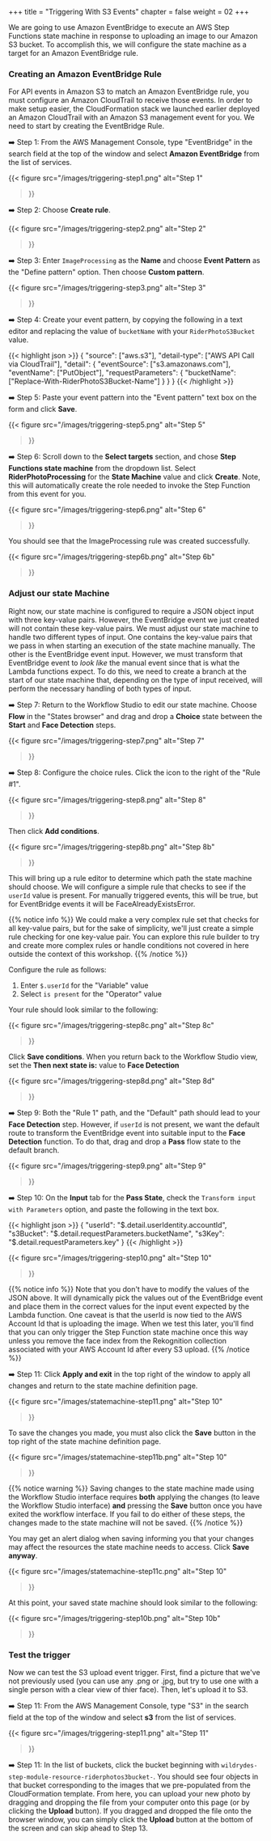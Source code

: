 +++
title = "Triggering With S3 Events"
chapter = false
weight = 02
+++

We are going to use Amazon EventBridge to execute an AWS Step Functions state machine in response to uploading an image to our Amazon S3 bucket. To accomplish this, we will configure the state machine as a target for an Amazon EventBridge rule.

### Creating an Amazon EventBridge Rule

For API events in Amazon S3 to match an Amazon EventBridge rule, you must configure an Amazon CloudTrail to receive those events. In order to make setup easier, the CloudFormation stack we launched earlier deployed an Amazon CloudTrail with an Amazon S3 management event for you. We need to start by creating the EventBridge Rule.

➡️ Step 1: From the AWS Management Console, type "EventBridge" in the search field at the top of the window and select **Amazon EventBridge** from the list of services.

{{< figure
	src="/images/triggering-step1.png"
	alt="Step 1"
>}}

➡️ Step 2: Choose **Create rule**.

{{< figure
	src="/images/triggering-step2.png"
	alt="Step 2"
>}}


➡️ Step 3: Enter `ImageProcessing` as the **Name** and choose **Event Pattern** as the "Define pattern" option. Then choose **Custom pattern**.

{{< figure
	src="/images/triggering-step3.png"
	alt="Step 3"
>}}

➡️ Step 4: Create your event pattern, by copying the following in a text editor and replacing the value of `bucketName` with your `RiderPhotoS3Bucket` value.

{{< highlight json >}}
{
  "source": ["aws.s3"],
  "detail-type": ["AWS API Call via CloudTrail"],
  "detail": {
    "eventSource": ["s3.amazonaws.com"],
    "eventName": ["PutObject"],
    "requestParameters": {
      "bucketName": ["Replace-With-RiderPhotoS3Bucket-Name"]
    }
  }
}	{{< /highlight >}}

➡️ Step 5: Paste your event pattern into the "Event pattern" text box on the form and click **Save**.

{{< figure
	src="/images/triggering-step5.png"
	alt="Step 5"
>}}

➡️ Step 6: Scroll down to the **Select targets** section, and chose **Step Functions state machine** from the dropdown list. Select **RiderPhotoProcessing** for the **State Machine** value and click **Create**. Note, this will automatically create the role needed to invoke the Step Function from this event for you.

{{< figure
	src="/images/triggering-step6.png"
	alt="Step 6"
>}}

You should see that the ImageProcessing rule was created successfully.

{{< figure
	src="/images/triggering-step6b.png"
	alt="Step 6b"
>}}

### Adjust our state Machine
Right now, our state machine is configured to require a JSON object input with three key-value pairs. However, the EventBridge event we just created will not contain these key-value pairs. We must adjust our state machine to handle two different types of input. One contains the key-value pairs that we pass in when starting an execution of the state machine manually. The other is the EventBridge event input. However, we must transform that EventBridge event to *look like* the manual event since that is what the Lambda functions expect. To do this, we need to create a branch at the start of our state machine that, depending on the type of input received, will perform the necessary handling of both types of input.


➡️ Step 7: Return to the Workflow Studio to edit our state machine. Choose **Flow** in the "States browser" and drag and drop a **Choice** state between the **Start** and **Face Detection** steps.

{{< figure
	src="/images/triggering-step7.png"
	alt="Step 7"
>}}

➡️ Step 8: Configure the choice rules. Click the icon to the right of the "Rule #1".

{{< figure
	src="/images/triggering-step8.png"
	alt="Step 8"
>}}

Then click **Add conditions**.

{{< figure
	src="/images/triggering-step8b.png"
	alt="Step 8b"
>}}

This will bring up a rule editor to determine which path the state machine should choose. We will configure a simple rule that checks to see if the `userId` value is present. For manually triggered events, this will be true, but for EventBridge events it will be FaceAlreadyExistsError.

{{% notice info %}}
We could make a very complex rule set that checks for all key-value pairs, but for the sake of simplicity, we'll just create a simple rule checking for one key-value pair. You can explore this rule builder to try and create more complex rules or handle conditions not covered in here outside the context of this workshop.
{{% /notice %}}

Configure the rule as follows:
1. Enter `$.userId` for the "Variable" value
1. Select `is present` for the "Operator" value

Your rule should look similar to the following:


{{< figure
	src="/images/triggering-step8c.png"
	alt="Step 8c"
>}}

Click **Save conditions**. When you return back to the Workflow Studio view, set the **Then next state is:** value to **Face Detection**

{{< figure
	src="/images/triggering-step8d.png"
	alt="Step 8d"
>}}

➡️ Step 9: Both the "Rule 1" path, and the "Default" path should lead to your **Face Detection** step. However, if `userId` is not present, we want the default route to transform the EventBridge event into suitable input to the **Face Detection** function. To do that, drag and drop a **Pass** flow state to the default branch.

{{< figure
	src="/images/triggering-step9.png"
	alt="Step 9"
>}}

➡️ Step 10: On the **Input** tab for the **Pass State**, check the `Transform input with Parameters` option, and paste the following in the text box.

{{< highlight json >}}
{
	"userId": "$.detail.userIdentity.accountId",
	"s3Bucket": "$.detail.requestParameters.bucketName",
	"s3Key":  "$.detail.requestParameters.key"
}	{{< /highlight >}}

{{< figure
	src="/images/triggering-step10.png"
	alt="Step 10"
>}}

{{% notice info %}}
Note that you don't have to modify the values of the JSON above. It will dynamically pick the values out of the EventBridge event and place them in the correct values for the input event expected by the Lambda function. One caveat is that the userId is now tied to the AWS Account Id that is uploading the image. When we test this later, you'll find that you can only trigger the Step Function state machine once this way unless you remove the face index from the Rekognition collection associated with your AWS Account Id after every S3 upload.
{{% /notice %}}


➡️ Step 11: Click **Apply and exit** in the top right of the window to apply all changes and return to the state machine definition page.

{{< figure
	src="/images/statemachine-step11.png"
	alt="Step 10"
>}}

To save the changes you made, you must also click the **Save** button in the top right of the state machine definition page.


{{< figure
	src="/images/statemachine-step11b.png"
	alt="Step 10"
>}}

{{% notice warning %}}
Saving changes to the state machine made using the Workflow Studio interface requires **both** applying the changes (to leave the Workflow Studio interface) **and** pressing the **Save** button once you have exited the workflow interface. If you fail to do either of these steps, the changes made to the state machine will not be saved.
{{% /notice %}}

You may get an alert dialog when saving informing you that your changes may affect the resources the state machine needs to access. Click **Save anyway**.

{{< figure
	src="/images/statemachine-step11c.png"
	alt="Step 10"
>}}

At this point, your saved state machine should look similar to the following:

{{< figure
	src="/images/triggering-step10b.png"
	alt="Step 10b"
>}}

### Test the trigger

Now we can test the S3 upload event trigger. First, find a picture that we've not previously used (you can use any .png or .jpg, but try to use one with a single person with a clear view of thier face). Then, let's upload it to S3.

➡️ Step 11: From the AWS Management Console, type "S3" in the search field at the top of the window and select **s3** from the list of services.

{{< figure
	src="/images/triggering-step11.png"
	alt="Step 11"
>}}

➡️ Step 11: In the list of buckets, click the bucket beginning with `wildrydes-step-module-resource-riderphotos3bucket-`. You should see four objects in that bucket corresponding to the images that we pre-populated from the CloudFormation template. From here, you can upload your new photo by dragging and dropping the file from your computer onto this page (or by clicking the **Upload** button). If you dragged and dropped the file onto the browser window, you can simply click the **Upload** button at the bottom of the screen and can skip ahead to Step 13. 

